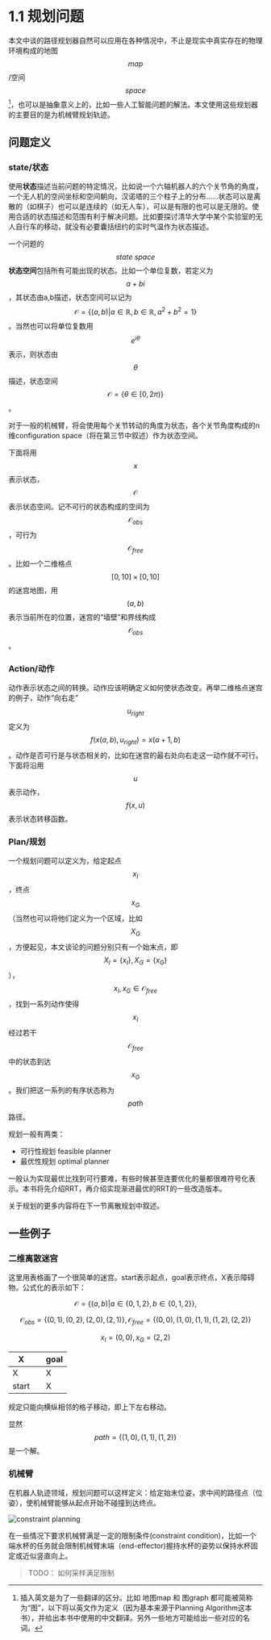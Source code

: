 # 1.1 规划问题

本文中谈的路径规划器自然可以应用在各种情况中，不止是现实中真实存在的物理环境构成的地图$$map$$/空间$$space$$[^1]，也可以是抽象意义上的，比如一些人工智能问题的解法。本文使用这些规划器的主要目的是为机械臂规划轨迹。

[^1]: 插入英文是为了一些翻译的区分。比如 地图map 和 图graph 都可能被简称为“图”，以下将以英文作为定义（因为基本来源于Planning Algorithm这本书），并给出本书中使用的中文翻译。另外一些地方可能给出一些对应的名词。

## 问题定义

### state/状态

使用**状态**描述当前问题的特定情况，比如说一个六轴机器人的六个关节角的角度，一个无人机的空间坐标和空间朝向，汉诺塔的三个柱子上的分布……状态可以是离散的（如棋子）也可以是连续的（如无人车），可以是有限的也可以是无限的。使用合适的状态描述和范围有利于解决问题。比如要探讨清华大学中某个实验室的无人自行车的移动，就没有必要囊括纽约的实时气温作为状态描述。

一个问题的$$state\ space$$**状态空间**包括所有可能出现的状态。比如一个单位复数，若定义为$$a+bi$$，其状态由a,b描述，状态空间可以记为$$\mathcal{O}=\{(a,b)|a\in\mathbb{R},b\in\mathbb{R}, a^2+b^2=1\}$$。当然也可以将单位复数用$$e^{i\theta}$$表示，则状态由$$\theta$$描述，状态空间$$\mathcal{O}=\{\theta\in[0,2\pi)\}$$。

对于一般的机械臂，将会使用每个关节转动的角度为状态，各个关节角度构成的n维configuration space（将在第三节中叙述）作为状态空间。

下面将用$$x$$表示状态，$$\mathcal{O}$$表示状态空间。记不可行的状态构成的空间为$$\mathcal{O}_{obs}$$，可行为$$\mathcal{O}_{free}$$。比如一个二维格点$$[0,10]\times[0,10]$$的迷宫地图，用$$(a,b)$$表示当前所在的位置，迷宫的“墙壁”和界线构成$$\mathcal{O}_{obs}$$。

### Action/动作

动作表示状态之间的转换。动作应该明确定义如何使状态改变。再举二维格点迷宫的例子，动作“向右走”$$u_{right}$$定义为$$f(x(a,b),u_{right}) = x(a+1,b)$$。动作是否可行是与状态相关的，比如在迷宫的最右处向右走这一动作就不可行。下面将沿用$$u$$表示动作，$$f(x,u)$$表示状态转移函数。

### Plan/规划

一个规划问题可以定义为，给定起点$$x_I$$，终点$$x_G$$（当然也可以将他们定义为一个区域，比如$$X_G$$，方便起见，本文谈论的问题分别只有一个始末点，即$$X_I=\{x_I\},X_G=\{x_G\}$$），$$x_I,x_G\in\mathcal{O}_{free}$$，找到一系列动作使得$$x_I$$经过若干$$\mathcal{O}_{free}$$中的状态到达$$x_G$$。我们把这一系列的有序状态称为$$path$$路径。

规划一般有两类：

* 可行性规划 feasible planner
* 最优性规划 optimal planner

一般认为实现最优比找到可行要难，有些时候甚至连要优化的量都很难符号化表示。本书将先介绍RRT，再介绍实现渐进最优的RRT的一些改造版本。

关于规划的更多内容将在下一节离散规划中叙述。

## 一些例子

### 二维离散迷宫

这里用表格画了一个很简单的迷宫。start表示起点，goal表示终点，X表示障碍物。公式化的表示如下：

$$\mathcal{O}=\{(a,b)|a\in\{0,1,2\},b\in\{0,1,2\}\},$$

$$\mathcal{O}_{obs}=\{(0,1),(0,2),(2,0),(2,1)\},\mathcal{O}_{free}=\{(0,0),(1,0),(1,1),(1,2),(2,2)\}$$

$$x_{I} = (0,0),x_G=(2,2)$$

| X     |      | goal |
| ----- | ---- | ---- |
| X     |      | X    |
| start |      | X    |

规定只能向横纵相邻的格子移动，即上下左右移动。

显然$$path=\{(1,0),(1,1),(1,2)\}$$是一个解。

### 机械臂

在机器人轨迹领域，规划问题可以这样定义：给定始末位姿，求中间的路径点（位姿），使机械臂能够从起点开始不碰撞到达终点。

![constraint planning](http://openrave.org/docs/latest_stable/_images/constraintplanning.jpg)

在一些情况下要求机械臂满足一定的限制条件(constraint condition)，比如一个端水杯的任务就会限制机械臂末端（end-effector)握持水杯的姿势以保持水杯固定或近似竖直向上。

> TODO： 如何采样满足限制
